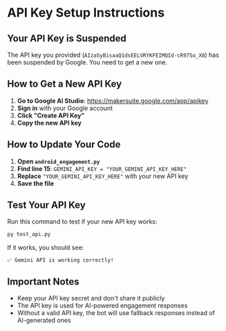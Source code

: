 # API Key Setup Instructions

## Your API Key is Suspended

The API key you provided (`AIzaSyBisaaQ1dsEELVRYKFEIMQId-cR97So_X8`) has been suspended by Google. You need to get a new one.

## How to Get a New API Key

1. **Go to Google AI Studio**: https://makersuite.google.com/app/apikey
2. **Sign in** with your Google account
3. **Click "Create API Key"**
4. **Copy the new API key**

## How to Update Your Code

1. **Open `android_engagement.py`**
2. **Find line 15**: `GEMINI_API_KEY = "YOUR_GEMINI_API_KEY_HERE"`
3. **Replace** `"YOUR_GEMINI_API_KEY_HERE"` with your new API key
4. **Save the file**

## Test Your API Key

Run this command to test if your new API key works:

```bash
py test_api.py
```

If it works, you should see:
```
✅ Gemini API is working correctly!
```

## Important Notes

- Keep your API key secret and don't share it publicly
- The API key is used for AI-powered engagement responses
- Without a valid API key, the bot will use fallback responses instead of AI-generated ones 